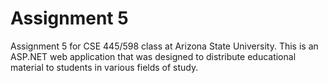 # Assignment 5
Assignment 5 for CSE 445/598 class at Arizona State University. This is an ASP.NET web application 
that was designed to distribute educational material to students in various fields of study.
